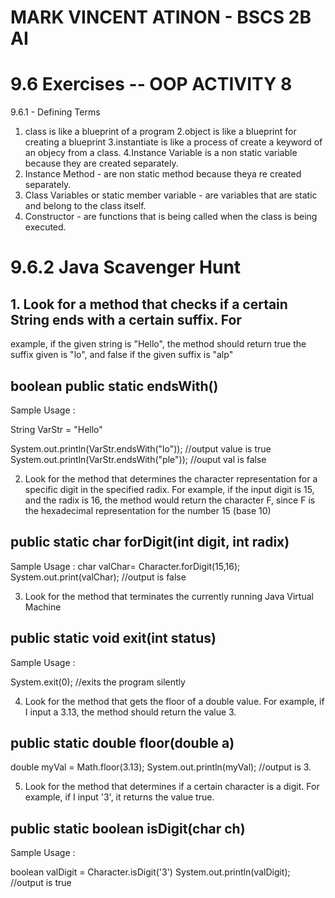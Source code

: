 # MARK VINCENT ATINON - BSCS 2B AI
# 9.6 Exercises -- OOP ACTIVITY 8
9.6.1 - Defining Terms
1. class is like a blueprint of a program
2.object is like a blueprint for creating a blueprint 
3.instantiate is like a process of create a keyword of an objecy from a class.
4.Instance Variable is a non static variable because they are created separately.
5. Instance Method - are non static method because theya re created separately.
6. Class Variables or static member variable - are variables that are static and belong to the class itself.
7. Constructor - are functions that is being called when the class is being executed.

# 9.6.2 Java Scavenger Hunt

## 1. Look for a method that checks if a certain String ends with a certain suffix. For
example, if the given string is "Hello", the method should return true the suffix given
is "lo", and false if the given suffix is "alp"

## boolean public static endsWith()

Sample Usage :

String VarStr = "Hello"

System.out.println(VarStr.endsWith("lo"));
//output value is true
System.out.println(VarStr.endsWith("ple"));
//ouput val is false

2. Look for the method that determines the character representation for a specific digit
in the specified radix. For example, if the input digit is 15, and the radix is 16, the
method would return the character F, since F is the hexadecimal representation for
the number 15 (base 10)

## public static char forDigit(int digit, int radix)  

Sample Usage :
char valChar= Character.forDigit(15,16);
System.out.print(valChar);
//output is false

3. Look for the method that terminates the currently running Java Virtual Machine

## public static void exit(int status)

Sample Usage :

System.exit(0);
//exits the program silently


4. Look for the method that gets the floor of a double value. For example, if I input a
3.13, the method should return the value 3.

## public static double floor(double a)

double myVal = Math.floor(3.13);
System.out.println(myVal);
//output is 3.


5. Look for the method that determines if a certain character is a digit. For example, if I
input '3', it returns the value true.

## public static boolean isDigit(char ch)

Sample Usage :

boolean valDigit = Character.isDigit('3')
System.out.println(valDigit);
//output is true
